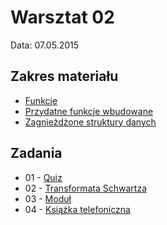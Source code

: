 # Warsztat 02
Data: 07.05.2015

## Zakres materiału
* [Funkcje](https://github.com/slimakuj/perl/blob/master/class03/lecture.md#funkcje)
* [Przydatne funkcje wbudowane](https://github.com/slimakuj/perl/blob/master/class03/lecture.md#przydatne-funkcje-wbudowane)
* [Zagnieżdżone struktury danych](https://github.com/slimakuj/perl/blob/master/class03/lecture.md#zagnieżdżone-struktury-danych)

## Zadania
* 01 \- [Quiz](https://github.com/slimakuj/perl/blob/master/class03/exercises/ex01-quiz.md)
* 02 \- [Transformata Schwartza](https://github.com/slimakuj/perl/blob/master/class03/exercises/ex02-passwd-sort.md)
* 03 \- [Moduł](https://github.com/slimakuj/perl/blob/master/class03/exercises/ex03-module.md)
* 04 \- [Książka telefoniczna](https://github.com/slimakuj/perl/blob/master/class03/exercises/ex04-phonebook.md)


<!-- ## Dodatkowe informacje-->
<!--* [Przydatne konstrukcje językowe](https://github.com/slimakuj/perl/blob/master/class02/useful-constructs.md)-->
<!--* [Pytania i odpowiedzi](https://github.com/slimakuj/perl/blob/master/class02/questions-and-answers.md)-->
